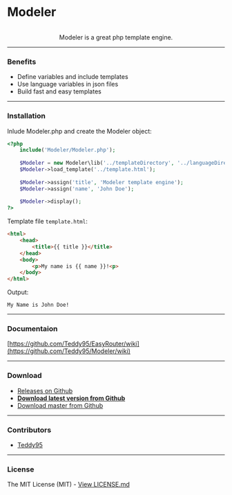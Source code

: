 # Modeler

<p align="center">
	<img src="http://root.andre-sieverding.de/briefkasten/GithubRepoLogos/Modeler.png" alt="">
	<p align="center">Modeler is a great php template engine.</p>
</p>

-------------

### Benefits

- Define variables and include templates
- Use language variables in json files
- Build fast and easy templates

-------------

### Installation

Inlude Modeler.php and create the Modeler object:

```php
<?php
	include('Modeler/Modeler.php');
	
	$Modeler = new Modeler\lib('../templateDirectory', '../languageDirectory/en-us');
	$Modeler->load_template('../template.html');
	
	$Modeler->assign('title', 'Modeler template engine');
	$Modeler->assign('name', 'John Doe');
	
	$Modeler->display();
?>
```

Template file `template.html`:

```html
<html>
    <head>
        <title>{{ title }}</title>
    </head>
    <body>
        <p>My name is {{ name }}!<p>
    </body>
</html>
```

Output:

```
My Name is John Doe!
```

-------------

### Documentaion

[https://github.com/Teddy95/EasyRouter/wiki](https://github.com/Teddy95/Modeler/wiki)

-------------

### Download

- [Releases on Github](https://github.com/Teddy95/Modeler/releases)
- **[Download latest version from Github](https://github.com/Teddy95/Modeler/archive/v0.2.1.zip)**
- [Download master from Github](https://github.com/Teddy95/Modeler/archive/master.zip)

-------------

### Contributors

- [Teddy95](https://github.com/Teddy95)

-------------

### License

The MIT License (MIT) - [View LICENSE.md](https://github.com/Teddy95/Modeler/blob/master/LICENSE.md)
